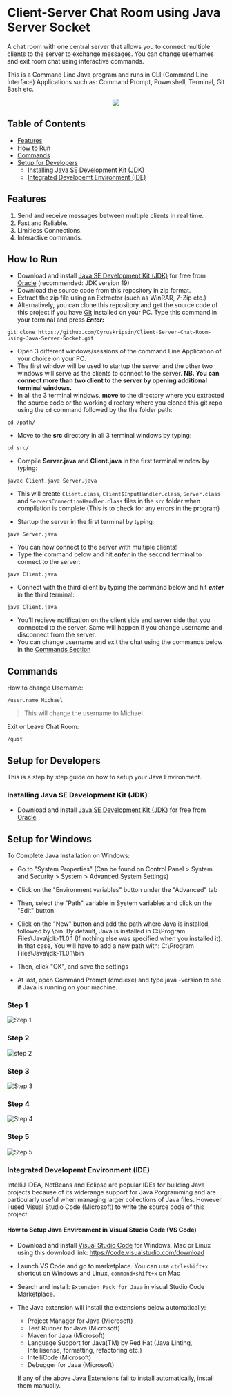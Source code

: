 # Client-Server Chat Room using Java Server Socket

A chat room with one central server that allows you to connect multiple clients to the server to exchange messages. You can change usernames and exit room chat using interactive commands.

This is a Command Line Java program and runs in CLI (Command Line Interface) Applications such as: Command Prompt, Powershell, Terminal, Git Bash etc.

<p align="center">
<img src="./assets/gif/Client-Server-Connection.gif">
</p>


## Table of Contents

- [Features](#features)
- [How to Run](#how-to-run)
- [Commands](#commands)
- [Setup for Developers](#setup-for-developers)
  - [Installing Java SE Development Kit (JDK)](#installing-java-se-development-kit-jdk)
  - [Integrated Developemt Environment (IDE)](#integrated-developemt-environment-ide)

## Features

1. Send and receive messages between multiple clients in real time.
2. Fast and Reliable.
3. Limitless Connections.
4. Interactive commands.

## How to Run

- Download and install [Java SE Development Kit (JDK)](https://www.oracle.com/eg/java/technologies/downloads/) for free from [Oracle](https://www.oracle.com) (recommended: JDK version 19)
- Download the source code from this repository in zip format.
- Extract the zip file using an Extractor (such as WinRAR, 7-Zip etc.)
- Alternatively, you can clone this repository and get the source code of this project if you have [Git](https://git-scm.com) installed on your PC. Type this command in your terminal and press ***Enter:***

```console
git clone https://github.com/Cyruskripsin/Client-Server-Chat-Room-using-Java-Server-Socket.git
```

- Open 3 different windows/sessions of the command Line Application of your choice on your PC.
- The first window will be used to startup the server and the other two windows will serve as the clients to connect to the server. **NB. You can connect more than two client to the server by opening additional terminal windows.**
- In all the 3 terminal windows, **move** to the directory where you extracted the source code or the working directory where you cloned this git repo using the `cd` command followed by the the folder path:

```console
cd /path/
```

- Move to the **src** directory in all 3 terminal windows by typing:

```console
cd src/
```

- Compile **Server.java** and **Client.java** in the first terminal window by typing:

```console
javac Client.java Server.java
```

- This will create `Client.class`, `Client$InputHandler.class`, `Server.class` and `Server$ConnectionHandler.class` files in the `src` folder when compilation is complete (This is to check for any errors in the program)

- Startup the server in the first terminal by typing:

```console
java Server.java
```

- You can now connect to the server with multiple clients!
- Type the command below and hit ***enter*** in the second terminal to connect to the server:

```console
java Client.java
```

- Connect with the third client by typing the command below and hit ***enter*** in the third terminal:

```console
java Client.java
```

- You'll recieve notification on the client side and server side that you connected to the server. Same will happen if you change username and disconnect from the server.
- You can change username and exit the chat using the commands below in the [Commands Section](#commands)

## Commands

How to change Username:

```console
/user.name Michael
```

>This will change the username to Michael

Exit or Leave Chat Room:

```console
/quit
```

## Setup for Developers

This is a step by step guide on how to setup your Java Environment.

### Installing Java SE Development Kit (JDK)

- Download and install [Java SE Development KIt (JDK)](https://www.oracle.com/eg/java/technologies/downloads/) for free from [Oracle](https://www.oracle.com)

## Setup for Windows

To Complete Java Installation on Windows:

- Go to "System Properties" (Can be found on Control Panel > System and Security > System > Advanced System Settings)

- Click on the "Environment variables" button under the "Advanced" tab

- Then, select the "Path" variable in System variables and click on the "Edit" button

- Click on the "New" button and add the path where Java is installed, followed by \bin. By default, Java is installed in C:\Program Files\Java\jdk-11.0.1 (If nothing else was specified when you installed it). In that case, You will have to add a new path with: C:\Program Files\Java\jdk-11.0.1\bin

- Then, click "OK", and save the settings

- At last, open Command Prompt (cmd.exe) and type java -version to see if Java is running on your machine.

### Step 1

![Step 1](./assets/images/system.png)

### Step 2

![step 2](./assets/images/system1.png)

### Step 3

![Step 3](./assets/images/path2.png)

### Step 4

![Step 4](./assets/images/path3.png)

### Step 5

![Step 5](./assets/images/java-cmd.jpg)

### Integrated Developemt Environment (IDE)

IntelliJ IDEA, NetBeans and Eclipse are popular IDEs for building Java projects because of its widerange support for Java Porgramming and are particularly useful when managing larger collections of Java files. However I used Visual Studio Code (Microsoft) to write the source code of this project.

#### How to Setup Java Environment in Visual Studio Code (VS Code)

- Download and install [Visual Studio Code](https://code.visualstudio.com/download) for Windows, Mac or Linux using this download link: <https://code.visualstudio.com/download>
- Launch VS Code and go to marketplace. You can use `ctrl+shift+x` shortcut on Windows and Linux, `command+shift+x` on Mac
- Search and install: `Extension Pack for Java` in visual Studio Code Marketplace.
- The Java extension will install the extensions below automatically:
  - Project Manager for Java (Microsoft)
  - Test Runner for Java (Microsoft)
  - Maven for Java (Microsoft)
  - Language Support for Java(TM) by Red Hat (Java Linting, Intellisense, formatting, refactoring etc.)
  - IntelliCode (Microsoft)
  - Debugger for Java (Microsoft)

  If any of the above Java Extensions fail to install automatically, install them manually.
